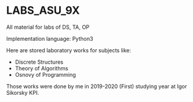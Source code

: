 # LABS_ASU_9X
All material for labs of DS, TA, OP

Implementation language: Python3

Here are stored laboratory works for subjects like:
- Discrete Structures
- Theory of Algorithms
- Osnovy of Programming

Those works were done by me in 2019-2020 (First) studying year at Igor Sikorsky KPI.
